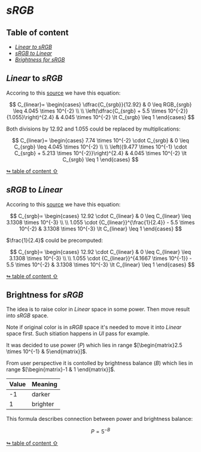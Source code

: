 # _sRGB_

## <a id="table-of-content">Table of content</a>

- [_Linear to sRGB_](#linear-to-srgb)
- [_sRGB to Linear_](#srgb-to-linear)
- [_Brightness for sRGB_](#new-gamma)

## <a id="linear-to-srgb">_Linear_ to _sRGB_</a>

Accoring to this [source](https://entropymine.com/imageworsener/srgbformula/) we have this equation:

$$
C_{linear}=
\begin{cases}
    \dfrac{C_{srgb}}{12.92} & 0 \leq RGB_{srgb} \leq 4.045 \times 10^{-2} \\
\\
    \left(\dfrac{C_{srgb} + 5.5 \times 10^{-2}}{1.055}\right)^{2.4} & 4.045 \times 10^{-2} \lt C_{srgb} \leq 1
\end{cases}
$$

Both divisions by $12.92$ and $1.055$ could be replaced by multiplications:

$$
C_{linear}=
\begin{cases}
    7.74 \times 10^{-2} \cdot C_{srgb} & 0 \leq C_{srgb} \leq 4.045 \times 10^{-2} \\
\\
    \left({9.477 \times 10^{-1} \cdot C_{srgb} + 5.213 \times 10^{-2}}\right)^{2.4} & 4.045 \times 10^{-2} \lt C_{srgb} \leq 1
\end{cases}
$$

[↬ table of content ⇧](#table-of-content)

## <a id="srgb-to-linear">_sRGB_ to _Linear_</a>

Accoring to this [source](https://entropymine.com/imageworsener/srgbformula/) we have this equation:

$$
C_{srgb}=
\begin{cases}
    12.92 \cdot C_{linear} & 0 \leq C_{linear} \leq 3.1308 \times 10^{-3} \\
\\
    1.055 \cdot {C_{linear}}^{\frac{1}{2.4}} - 5.5 \times 10^{-2} & 3.1308 \times 10^{-3} \lt C_{linear} \leq 1
\end{cases}
$$

$\frac{1}{2.4}$ could be precomputed:

$$
C_{srgb}=
\begin{cases}
    12.92 \cdot C_{linear} & 0 \leq C_{linear} \leq 3.1308 \times 10^{-3} \\
\\
    1.055 \cdot {C_{linear}}^{4.1667 \times 10^{-1}} - 5.5 \times 10^{-2} & 3.1308 \times 10^{-3} \lt C_{linear} \leq 1
\end{cases}
$$

[↬ table of content ⇧](#table-of-content)

## <a id="new-gamma">Brightness for _sRGB_</a>

The idea is to raise color in _Linear_ space in some power. Then move result into _sRGB_ space.

Note if original color is in _sRGB_ space it's needed to move it into _Linear_ space first. Such sitiation happens in _UI_ pass for example.

It was decided to use power ($P$) which lies in range $[\begin{matrix}2.5 \times 10^{-1} & 5\end{matrix}]$.

From user perspective it is contolled by brightness balance ($B$) which lies in range $[\begin{matrix}-1 & 1 \end{matrix}]$.

Value | Meaning
--- | ---
-1 | darker
1 | brighter

This formula describes connection between power and brightness balance:

$$P = 5^{-B}$$

[↬ table of content ⇧](#table-of-content)
